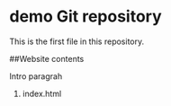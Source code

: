 # demo Git repository

This is the first file in this repository.


##Website contents

Intro paragrah

1. index.html